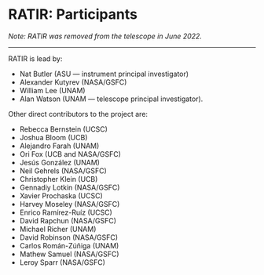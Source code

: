 # RATIR: Participants

*Note: RATIR was removed from the telescope in June 2022.*

<hr/>

<p>RATIR is lead by:</p>

<ul>
<li>Nat Butler (ASU &#8212; instrument principal investigator)</li>
<li>Alexander Kutyrev (NASA/GSFC)</li>
<li>William Lee (UNAM)</li>
<li>Alan Watson (UNAM &#8212; telescope principal investigator).</li>
</ul>

<p>Other direct contributors to the project are:</p>

<ul>
<li>Rebecca Bernstein (UCSC)</li>
<li>Joshua Bloom (UCB)</li>
<li>Alejandro Farah (UNAM)</li>
<li>Ori Fox (UCB and NASA/GSFC)</li>
<li>Jesús González (UNAM)</li>
<li>Neil Gehrels (NASA/GSFC)</li>
<li>Christopher Klein (UCB)</li>
<li>Gennadiy Lotkin (NASA/GSFC)</li>
<li>Xavier Prochaska (UCSC)</li>
<li>Harvey Moseley (NASA/GSFC)</li>
<li>Enrico Ramírez-Ruíz (UCSC)</li>
<li>David Rapchun (NASA/GSFC)</li>
<li>Michael Richer (UNAM)</li>
<li>David Robinson (NASA/GSFC)</li>
<li>Carlos Román-Zúñiga (UNAM)</li>
<li>Mathew Samuel (NASA/GSFC)</li>
<li>Leroy Sparr (NASA/GSFC)</li>
</ul>
